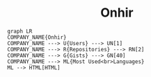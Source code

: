 <h1 align="center">Onhir</h1>

```mermaid
graph LR
COMPANY_NAME{Onhir}
COMPANY_NAME ---> U{Users} ---> UN[1]
COMPANY_NAME ---> R{Repositories} ---> RN[2]
COMPANY_NAME ---> G{Gists} ---> GN[40]
COMPANY_NAME ---> ML{Most Used<br>Languages}
ML --> HTML[HTML]
```
